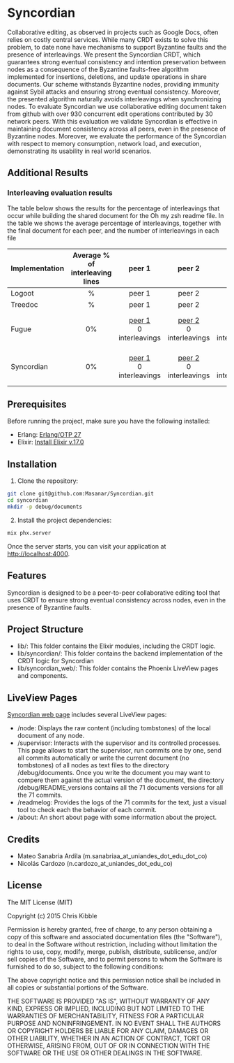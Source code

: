 # Syncordian

Collaborative editing, as observed in projects such as Google Docs, often relies on costly
central services. While many CRDT exists to solve this problem, to date none have
mechanisms to support Byzantine faults and the presence of interleavings. We present the
Syncordian CRDT, which guarantees strong eventual consistency and intention preservation
between nodes as a consequence of the Byzantine faults-free algorithm implemented for
insertions, deletions, and update operations in share documents. Our scheme withstands
Byzantine nodes, providing immunity against Sybil attacks and ensuring strong eventual
consistency. Moreover, the presented algorithm naturally avoids interleavings when
synchronizing nodes. To evaluate Syncordian we use collaborative editing document taken
from github with over 930 concurrent edit operations contributed by 30 network peers. With
this evaluation we validate Syncordian is effective in maintaining document consistency
across all peers, even in the presence of Byzantine nodes. Moreover, we evaluate the
performance of the Syncordian with respect to memory consumption, network load, and
execution, demonstrating its usability in real world scenarios.

## Additional Results
### Interleaving evaluation results

The table below shows the results for the percentage of interleavings that occur while building the shared document for the Oh my zsh readme file. In the table we shows the average percentage of interleavings, together with the final document for each peer, and the number of interleavings in each file

| Implementation    | Average % of interleaving lines | peer 1 | peer 2 | peer 3 | peer 4 | peer 5 | peer 6 | peer 7 | peer 8 | peer 9 | peer 10 | peer 11 | peer 12 | peer 13 | peer 14 | peer 15 | peer 16 | peer 17 | peer 18 | peer 19 | peer 20 | peer 21 | peer 22 | peer 23 | peer 24 | peer 25 | peer 26 | peer 27 | peer 28 | peer 29 | peer 30 |
| -------- | :-------: | :-------: | :-------: | :-------: | :-------: | :-------: | :-------: | :-------: | :-------: | :-------: | :-------: | :-------: | :-------: | :-------: | :-------: | :-------: | :-------: | :-------: | :-------: | :-------: | :-------: | :-------: | :-------: | :-------: | :-------: | :-------: | :-------: | :-------: | :-------: | :-------: | :-------: 
| Logoot  | % | peer 1 | peer 2 | peer 3 | peer 4 | peer 5 | peer 6 | peer 7 | peer 8 | peer 9 | peer 10 | peer 11 | peer 12 | peer 13 | peer 14 | peer 15 | peer 16 | peer 17 | peer 18 | peer 19 | peer 20 | peer 21 | peer 22 | peer 23 | peer 24 | peer 25 | peer 26 | peer 27 | peer 28 | peer 29 | peer 30 |
| Treedoc | % | peer 1 | peer 2 | peer 3 | peer 4 | peer 5 | peer 6 | peer 7 | peer 8 | peer 9 | peer 10 | peer 11 | peer 12 | peer 13 | peer 14 | peer 15 | peer 16 | peer 17 | peer 18 | peer 19 | peer 20 | peer 21 | peer 22 | peer 23 | peer 24 | peer 25 | peer 26 | peer 27 | peer 28 | peer 29 | peer 30 |
| Fugue | 0% | [peer 1](https://github.com/Masanar/Syncordian/tree/main/debug/documents/fugue/tree_peer_1) <br> 0 interleavings | [peer 2](https://github.com/Masanar/Syncordian/tree/main/debug/documents/fugue/tree_peer_2) <br> 0 interleavings | [peer 3](https://github.com/Masanar/Syncordian/tree/main/debug/documents/fugue/tree_peer_3) <br> 0 interleavings | [peer 4](https://github.com/Masanar/Syncordian/tree/main/debug/documents/fugue/tree_peer_4) <br> 0 interleavings | [peer 5](https://github.com/Masanar/Syncordian/tree/main/debug/documents/fugue/tree_peer_5) <br> 0 interleavings | [peer 6](https://github.com/Masanar/Syncordian/tree/main/debug/documents/fugue/tree_peer_6) <br> 0 interleavings | [peer 7](https://github.com/Masanar/Syncordian/tree/main/debug/documents/fugue/tree_peer_7) <br> 0 interleavings | [peer 8](https://github.com/Masanar/Syncordian/tree/main/debug/documents/fugue/tree_peer_8) <br> 0 interleavings | [peer 9](https://github.com/Masanar/Syncordian/tree/main/debug/documents/fugue/tree_peer_9) <br> 0 interleavings | [peer 10](https://github.com/Masanar/Syncordian/tree/main/debug/documents/fugue/tree_peer_10) <br> 0 interleavings| [peer 11](https://github.com/Masanar/Syncordian/tree/main/debug/documents/fugue/tree_peer_11) <br> 0 interleavings | [peer 12](https://github.com/Masanar/Syncordian/tree/main/debug/documents/fugue/tree_peer_12) <br> 0 interleavings | [peer 13](https://github.com/Masanar/Syncordian/tree/main/debug/documents/fugue/tree_peer_13) <br> 0 interleavings | [peer 14](https://github.com/Masanar/Syncordian/tree/main/debug/documents/fugue/tree_peer_14) <br> 0 interleavings | [peer 15](https://github.com/Masanar/Syncordian/tree/main/debug/documents/fugue/tree_peer_15) <br> 0 interleavings | [peer 16](https://github.com/Masanar/Syncordian/tree/main/debug/documents/fugue/tree_peer_16) <br> 0 interleavings| peer [peer 17](https://github.com/Masanar/Syncordian/tree/main/debug/documents/fugue/tree_peer_17) <br> 0 interleavings | [peer 18](https://github.com/Masanar/Syncordian/tree/main/debug/documents/fugue/tree_peer_18) <br> 0 interleavings | [peer 19](https://github.com/Masanar/Syncordian/tree/main/debug/documents/fugue/tree_peer_19) <br> 0 interleavings | [peer 20](https://github.com/Masanar/Syncordian/tree/main/debug/documents/fugue/tree_peer_20) <br> 0 interleavings | [peer 21](https://github.com/Masanar/Syncordian/tree/main/debug/documents/fugue/tree_peer_21) <br> 0 interleavings | [peer 22](https://github.com/Masanar/Syncordian/tree/main/debug/documents/fugue/tree_peer_22) <br> 0 interleavings | [peer 23](https://github.com/Masanar/Syncordian/tree/main/debug/documents/fugue/tree_peer_23) <br> 0 interleavings | [peer 24](https://github.com/Masanar/Syncordian/tree/main/debug/documents/fugue/tree_peer_24) <br> 0 interleavings | [peer 25](https://github.com/Masanar/Syncordian/tree/main/debug/documents/fugue/tree_peer_25) <br> 0 interleavings | [peer 26](https://github.com/Masanar/Syncordian/tree/main/debug/documents/fugue/tree_peer_26) <br> 0 interleavings | [peer 27](https://github.com/Masanar/Syncordian/tree/main/debug/documents/fugue/tree_peer_27) <br> 0 interleavings | [peer 28](https://github.com/Masanar/Syncordian/tree/main/debug/documents/fugue/tree_peer_28) <br> 0 interleavings | [peer 29](https://github.com/Masanar/Syncordian/tree/main/debug/documents/fugue/tree_peer_29) <br> 0 interleavings | [peer 30](https://github.com/Masanar/Syncordian/tree/main/debug/documents/fugue/tree_peer_30) <br> 0 interleavings |
| Syncordian | 0% | [peer 1](https://github.com/Masanar/Syncordian/tree/main/debug/documents/syncordian/document_peer_1) <br> 0 interleavings | [peer 2](https://github.com/Masanar/Syncordian/tree/main/debug/documents/syncordian/document_peer_2) <br> 0 interleavings | [peer 3](https://github.com/Masanar/Syncordian/tree/main/debug/documents/syncordian/document_peer_3) <br> 0 interleavings | [peer 4](https://github.com/Masanar/Syncordian/tree/main/debug/documents/syncordian/document_peer_4) <br> 0 interleavings | [peer 5](https://github.com/Masanar/Syncordian/tree/main/debug/documents/syncordian/document_peer_5) <br> 0 interleavings | [peer 6](https://github.com/Masanar/Syncordian/tree/main/debug/documents/syncordian/document_peer_6) <br> 0 interleavings | [peer 7](https://github.com/Masanar/Syncordian/tree/main/debug/documents/syncordian/document_peer_7) <br> 0 interleavings | [peer 8](https://github.com/Masanar/Syncordian/tree/main/debug/documents/syncordian/document_peer_8) <br> 0 interleavings | [peer 9](https://github.com/Masanar/Syncordian/tree/main/debug/documents/syncordian/document_peer_9) <br> 0 interleavings | [peer 10](https://github.com/Masanar/Syncordian/tree/main/debug/documents/syncordian/document_peer_10) <br> 0 interleavings| [peer 11](https://github.com/Masanar/Syncordian/tree/main/debug/documents/syncordian/document_peer_11) <br> 0 interleavings | [peer 12](https://github.com/Masanar/Syncordian/tree/main/debug/documents/syncordian/document_peer_12) <br> 0 interleavings | [peer 13](https://github.com/Masanar/Syncordian/tree/main/debug/documents/syncordian/document_peer_13) <br> 0 interleavings | [peer 14](https://github.com/Masanar/Syncordian/tree/main/debug/documents/syncordian/document_peer_14) <br> 0 interleavings | [peer 15](https://github.com/Masanar/Syncordian/tree/main/debug/documents/syncordian/document_peer_15) <br> 0 interleavings | [peer 16](https://github.com/Masanar/Syncordian/tree/main/debug/documents/syncordian/document_peer_16) <br> 0 interleavings| peer [peer 17](https://github.com/Masanar/Syncordian/tree/main/debug/documents/syncordian/document_peer_17) <br> 0 interleavings | [peer 18](https://github.com/Masanar/Syncordian/tree/main/debug/documents/syncordian/document_peer_18) <br> 0 interleavings | [peer 19](https://github.com/Masanar/Syncordian/tree/main/debug/documents/syncordian/document_peer_19) <br> 0 interleavings | [peer 20](https://github.com/Masanar/Syncordian/tree/main/debug/documents/syncordian/document_peer_20) <br> 0 interleavings | [peer 21](https://github.com/Masanar/Syncordian/tree/main/debug/documents/syncordian/document_peer_21) <br> 0 interleavings | [peer 22](https://github.com/Masanar/Syncordian/tree/main/debug/documents/syncordian/document_peer_22) <br> 0 interleavings | [peer 23](https://github.com/Masanar/Syncordian/tree/main/debug/documents/syncordian/document_peer_23) <br> 0 interleavings | [peer 24](https://github.com/Masanar/Syncordian/tree/main/debug/documents/syncordian/document_peer_24) <br> 0 interleavings | [peer 25](https://github.com/Masanar/Syncordian/tree/main/debug/documents/syncordian/document_peer_25) <br> 0 interleavings | [peer 26](https://github.com/Masanar/Syncordian/tree/main/debug/documents/syncordian/document_peer_26) <br> 0 interleavings | [peer 27](https://github.com/Masanar/Syncordian/tree/main/debug/documents/syncordian/document_peer_27) <br> 0 interleavings | [peer 28](https://github.com/Masanar/Syncordian/tree/main/debug/documents/syncordian/document_peer_28) <br> 0 interleavings | [peer 29](https://github.com/Masanar/Syncordian/tree/main/debug/documents/syncordian/document_peer_29) <br> 0 interleavings | [peer 30](https://github.com/Masanar/Syncordian/tree/main/debug/documents/syncordian/document_peer_30) <br> 0 interleavings |

## Prerequisites

Before running the project, make sure you have the following installed:

- Erlang:  [Erlang/OTP 27](https://www.erlang.org/downloads/27)
- Elixir: [Install Elixir v.17.0](https://elixir-lang.org/install.html)

## Installation

1. Clone the repository:

```bash
git clone git@github.com:Masanar/Syncordian.git 
cd syncordian
mkdir -p debug/documents
```

2. Install the project dependencies:

```bash
mix phx.server
```

Once the server starts, you can visit your application at <http://localhost:4000>.

## Features

Syncordian is designed to be a peer-to-peer collaborative editing tool that uses CRDT to
ensure strong eventual consistency across nodes, even in the presence of Byzantine faults.

## Project Structure

- lib/: This folder contains the Elixir modules, including the CRDT logic.
- lib/syncordian/: This folder contains the backend implementation of the CRDT logic for
  Syncordian
- lib/syncordian_web/: This folder contains the Phoenix LiveView pages and components.

## LiveView Pages

[Syncordian web page](http://localhost:4000) includes several LiveView pages:

- /node: Displays the raw content (including tombstones) of the local document of any
  node.
- /supervisor: Interacts with the supervisor and its controlled processes. This page
allows to start the supervisor, run commits one by one, send all commits automatically or
write the current document (no tombstones) of all nodes as text files to the directory
/debug/documents. Once you write the document you may want to compere them against the
actual version of the document, the directory /debug/README_versions contains all the 71
documents versions for all the 71 commits.
- /readmelog: Provides the logs of the 71 commits for the text, just a visual tool to
check each the behavior of each commit.
- /about: An short about page with some information about the project.

## Credits

- Mateo Sanabria Ardila (m.sanabriaa_at_uniandes_dot_edu_dot_co)
- Nicolás Cardozo (n.cardozo_at_uniandes_dot_edu_co)

## License

The MIT License (MIT)

Copyright (c) 2015 Chris Kibble

Permission is hereby granted, free of charge, to any person obtaining a copy of this
software and associated documentation files (the "Software"), to deal in the Software
without restriction, including without limitation the rights to use, copy, modify, merge,
publish, distribute, sublicense, and/or sell copies of the Software, and to permit persons
to whom the Software is furnished to do so, subject to the following conditions:

The above copyright notice and this permission notice shall be included in all copies or
substantial portions of the Software.

THE SOFTWARE IS PROVIDED "AS IS", WITHOUT WARRANTY OF ANY KIND, EXPRESS OR IMPLIED,
INCLUDING BUT NOT LIMITED TO THE WARRANTIES OF MERCHANTABILITY, FITNESS FOR A PARTICULAR
PURPOSE AND NONINFRINGEMENT. IN NO EVENT SHALL THE AUTHORS OR COPYRIGHT HOLDERS BE LIABLE
FOR ANY CLAIM, DAMAGES OR OTHER LIABILITY, WHETHER IN AN ACTION OF CONTRACT, TORT OR
OTHERWISE, ARISING FROM, OUT OF OR IN CONNECTION WITH THE SOFTWARE OR THE USE OR OTHER
DEALINGS IN THE SOFTWARE.
